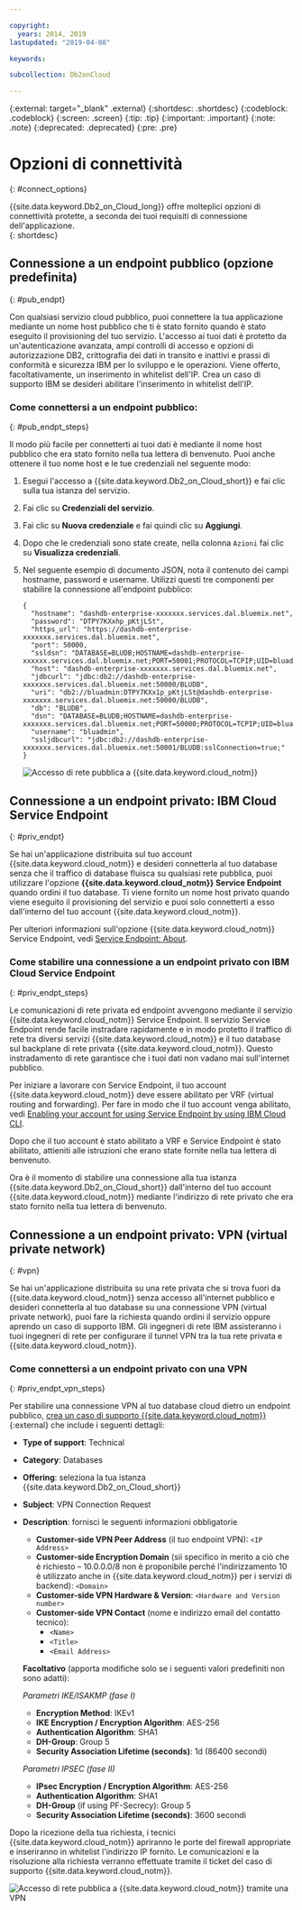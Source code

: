 ```yaml
---

copyright:
  years: 2014, 2019
lastupdated: "2019-04-08"

keywords:

subcollection: Db2onCloud

---
```


<!-- Attribute definitions --> 
{:external: target="_blank" .external}
{:shortdesc: .shortdesc}
{:codeblock: .codeblock}
{:screen: .screen}
{:tip: .tip}
{:important: .important}
{:note: .note}
{:deprecated: .deprecated}
{:pre: .pre}

# Opzioni di connettività
{: #connect_options}

{{site.data.keyword.Db2_on_Cloud_long}} offre molteplici opzioni di connettività protette, a seconda dei tuoi requisiti di connessione dell'applicazione.  
{: shortdesc}

## Connessione a un endpoint pubblico (opzione predefinita)
{: #pub_endpt}

Con qualsiasi servizio cloud pubblico, puoi connettere la tua applicazione mediante un nome host pubblico che ti è stato fornito quando è stato eseguito il provisioning del tuo servizio. L'accesso ai tuoi dati è protetto da un'autenticazione avanzata, ampi controlli di accesso e opzioni di autorizzazione DB2, crittografia dei dati in transito e inattivi e prassi di conformità e sicurezza IBM per lo sviluppo e le operazioni. Viene offerto, facoltativamente, un inserimento in whitelist dell'IP. Crea un caso di supporto IBM se desideri abilitare l'inserimento in whitelist dell'IP.

### Come connettersi a un endpoint pubblico:
{: #pub_endpt_steps}

Il modo più facile per connetterti ai tuoi dati è mediante il nome host pubblico che era stato fornito nella tua lettera di benvenuto. Puoi anche ottenere il tuo nome host e le tue credenziali nel seguente modo:

1. Esegui l'accesso a {{site.data.keyword.Db2_on_Cloud_short}} e fai clic sulla tua istanza del servizio.
2. Fai clic su **Credenziali del servizio**.
3. Fai clic su **Nuova credenziale** e fai quindi clic su **Aggiungi**.
4. Dopo che le credenziali sono state create, nella colonna `Azioni` fai clic su **Visualizza credenziali**.
5. Nel seguente esempio di documento JSON, nota il contenuto dei campi hostname, password e username. Utilizzi questi tre componenti per stabilire la connessione all'endpoint pubblico:

   ```
   {
     "hostname": "dashdb-enterprise-xxxxxxx.services.dal.bluemix.net",
     "password": "DTPY7KXxhp_pKtjLSt",
     "https_url": "https://dashdb-enterprise-xxxxxxx.services.dal.bluemix.net",
     "port": 50000,
     "ssldsn": "DATABASE=BLUDB;HOSTNAME=dashdb-enterprise-xxxxxx.services.dal.bluemix.net;PORT=50001;PROTOCOL=TCPIP;UID=bluadmin;PWD=DTPY7KXWxhp_pKtjLSt;Security=SSL;",
     "host": "dashdb-enterprise-xxxxxxx.services.dal.bluemix.net",
     "jdbcurl": "jdbc:db2://dashdb-enterprise-xxxxxxx.services.dal.bluemix.net:50000/BLUDB",
     "uri": "db2://bluadmin:DTPY7KXx1p_pKtjLSt@dashdb-enterprise-xxxxxxx.services.dal.bluemix.net:50000/BLUDB",
     "db": "BLUDB",
     "dsn": "DATABASE=BLUDB;HOSTNAME=dashdb-enterprise-xxxxxxx.services.dal.bluemix.net;PORT=50000;PROTOCOL=TCPIP;UID=bluadmin;PWD=DTPYZunlWxhp_pKtjLSt;",
     "username": "bluadmin",
     "ssljdbcurl": "jdbc:db2://dashdb-enterprise-xxxxxxx.services.dal.bluemix.net:50001/BLUDB:sslConnection=true;"
   }

   ```

   ![Accesso di rete pubblica a {{site.data.keyword.cloud_notm}}](images/public_connection.png "Vista geografica della connessione da utente al cloud")

## Connessione a un endpoint privato: IBM Cloud Service Endpoint
{: #priv_endpt}

Se hai un'applicazione distribuita sul tuo account {{site.data.keyword.cloud_notm}} e desideri connetterla al tuo database senza che il traffico di database fluisca su qualsiasi rete pubblica, puoi utilizzare l'opzione **{{site.data.keyword.cloud_notm}} Service Endpoint** quando ordini il tuo database. Ti viene fornito un nome host privato quando viene eseguito il provisioning del servizio e puoi solo connetterti a esso dall'interno del tuo account {{site.data.keyword.cloud_notm}}.  

Per ulteriori informazioni sull'opzione {{site.data.keyword.cloud_notm}} Service Endpoint, vedi [Service Endpoint: About](/docs/services/service-endpoint?topic=service-endpoint-about#about).


### Come stabilire una connessione a un endpoint privato con IBM Cloud Service Endpoint
{: #priv_endpt_steps}

Le comunicazioni di rete privata ed endpoint avvengono mediante il servizio {{site.data.keyword.cloud_notm}} Service Endpoint. Il servizio Service Endpoint rende facile instradare rapidamente e in modo protetto il traffico di rete tra diversi servizi {{site.data.keyword.cloud_notm}} e il tuo database sul backplane di rete privata {{site.data.keyword.cloud_notm}}. Questo instradamento di rete garantisce che i tuoi dati non vadano mai sull'internet pubblico. 

Per iniziare a lavorare con Service Endpoint, il tuo account {{site.data.keyword.cloud_notm}} deve essere abilitato per VRF (virtual routing and forwarding). Per fare in modo che il tuo account venga abilitato, vedi [Enabling your account for using Service Endpoint by using IBM Cloud CLI](/docs/services/service-endpoint?topic=service-endpoint-getting-started#cs_cli_install_steps).

Dopo che il tuo account è stato abilitato a VRF e Service Endpoint è stato abilitato, attieniti alle istruzioni che erano state fornite nella tua lettera di benvenuto.

Ora è il momento di stabilire una connessione alla tua istanza {{site.data.keyword.Db2_on_Cloud_short}} dall'interno del tuo account {{site.data.keyword.cloud_notm}} mediante l'indirizzo di rete privato che era stato fornito nella tua lettera di benvenuto.

## Connessione a un endpoint privato: VPN (virtual private network)
{: #vpn}

Se hai un'applicazione distribuita su una rete privata che si trova fuori da {{site.data.keyword.cloud_notm}} senza accesso all'internet pubblico e desideri connetterla al tuo database su una connessione VPN (virtual private network), puoi fare la richiesta quando ordini il servizio oppure aprendo un caso di supporto IBM. Gli ingegneri di rete IBM assisteranno i tuoi ingegneri di rete per configurare il tunnel VPN tra la tua rete privata e {{site.data.keyword.cloud_notm}}.

### Come connettersi a un endpoint privato con una VPN
{: #priv_endpt_vpn_steps}

Per stabilire una connessione VPN al tuo database cloud dietro un endpoint pubblico, [crea un caso di supporto {{site.data.keyword.cloud_notm}}](https://cloud.ibm.com/unifiedsupport/cases/add){:external} che include i seguenti dettagli:

* **Type of support**: Technical 
* **Category**: Databases 
* **Offering**: seleziona la tua istanza {{site.data.keyword.Db2_on_Cloud_short}} 
* **Subject**: VPN Connection Request 
* **Description**: fornisci le seguenti informazioni obbligatorie
  * **Customer-side VPN Peer Address** (il tuo endpoint VPN): `<IP Address>`
  * **Customer-side Encryption Domain** (sii specifico in merito a ciò che è richiesto – 10.0.0.0/8 non è proponibile perché l'indirizzamento 10 è utilizzato anche in {{site.data.keyword.cloud_notm}} per i servizi di backend): `<Domain>`
  * **Customer-side VPN Hardware & Version**: `<Hardware and Version number>`
  * **Customer-side VPN Contact** (nome e indirizzo email del contatto tecnico): 
    * `<Name>` 
    * `<Title>` 
    * `<Email Address>`

  **Facoltativo** (apporta modifiche solo se i seguenti valori predefiniti non sono adatti):

  *Parametri IKE/ISAKMP (fase I)*

  * **Encryption Method**: IKEv1
  * **IKE Encryption / Encryption Algorithm**: AES-256
  * **Authentication Algorithm**: SHA1
  * **DH-Group**: Group 5
  * **Security Association Lifetime (seconds)**: 1d (86400 secondi)

  *Parametri IPSEC (fase II)*

  * **IPsec Encryption / Encryption Algorithm**: AES-256
  * **Authentication Algorithm**: SHA1
  * **DH-Group** (if using PF-Secrecy): Group 5
  * **Security Association Lifetime (seconds)**: 3600 secondi

Dopo la ricezione della tua richiesta, i tecnici {{site.data.keyword.cloud_notm}} apriranno le porte del firewall appropriate e inseriranno in whitelist l'indirizzo IP fornito. Le comunicazioni e la risoluzione alla richiesta verranno effettuate tramite il ticket del caso di supporto {{site.data.keyword.cloud_notm}}.

![Accesso di rete pubblica a {{site.data.keyword.cloud_notm}} tramite una VPN](images/public_connection_vpn.png "Vista geografica della connessione da utente al cloud")
